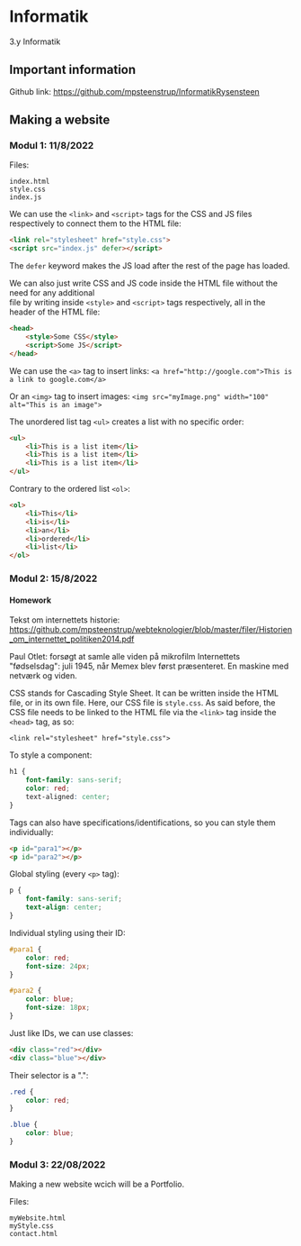 # Informatik

3.y Informatik  

## Important information

Github link: <https://github.com/mpsteenstrup/InformatikRysensteen>

## Making a website

### Modul 1: 11/8/2022

Files:

```text
index.html
style.css
index.js
```

We can use the `<link>` and `<script>` tags for the CSS and JS files respectively to connect them
to the HTML file:

```html
<link rel="stylesheet" href="style.css">
<script src="index.js" defer></script>
```

The `defer` keyword makes the JS load after the rest of the page has loaded.

We can also just write CSS and JS code inside the HTML file without the need for any additional  
file by writing inside `<style>` and `<script>` tags respectively, all in the header of the HTML file:

```html
<head>
    <style>Some CSS</style>
    <script>Some JS</script>
</head>
```

We can use the `<a>` tag to insert links:
`<a href="http://google.com">This is a link to google.com</a>`

Or an `<img>` tag to insert images:
`<img src="myImage.png" width="100" alt="This is an image">`

The unordered list tag `<ul>` creates a list with no specific order:

```html
<ul>
    <li>This is a list item</li>
    <li>This is a list item</li>
    <li>This is a list item</li>
</ul>
```

Contrary to the ordered list `<ol>`:

```html
<ol>
    <li>This</li>
    <li>is</li>
    <li>an</li>
    <li>ordered</li>
    <li>list</li>
</ol>
```

### Modul 2: 15/8/2022

#### Homework

Tekst om internettets historie:
<https://github.com/mpsteenstrup/webteknologier/blob/master/filer/Historien_om_internettet_politiken2014.pdf>

Paul Otlet: forsøgt at samle alle viden på mikrofilm
Internettets "fødselsdag": juli 1945, når Memex blev først præsenteret. En maskine med netværk og viden.

CSS stands for Cascading Style Sheet. It can be written inside the HTML file, or in its own file. Here, our CSS file is `style.css`. As said before, the CSS file needs to be linked to the HTML file via the `<link>` tag inside the `<head>` tag, as so:

`<link rel="stylesheet" href="style.css">`

To style a component:  

```css
h1 {
    font-family: sans-serif;
    color: red;
    text-aligned: center;
}
```

Tags can also have specifications/identifications, so you can style them individually:  

```html
<p id="para1"></p>
<p id="para2"></p>
```

Global styling (every `<p>` tag):  

```css
p {
    font-family: sans-serif;
    text-align: center;
}
```

Individual styling using their ID:  

```css
#para1 {
    color: red;
    font-size: 24px;
}

#para2 {
    color: blue;
    font-size: 18px;
}
```

Just like IDs, we can use classes:  

```html
<div class="red"></div>
<div class="blue"></div>
```

Their selector is a ".":  

```css
.red {
    color: red;
}

.blue {
    color: blue;
}
```

### Modul 3: 22/08/2022

Making a new website wcich will be a Portfolio.

Files:  

```text
myWebsite.html
myStyle.css
contact.html
```
